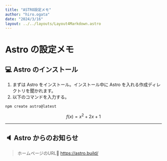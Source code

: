 ```yaml
---
title: "ASTRO設定メモ"
author: "hiro.ogata"
date: "2024/3/16"
layout: ../../layouts/Layout4Markdown.astro
---
```


# Astro の設定メモ

## 💻 Astro のインストール

1. まずは Astro をインストール。インストール中に Astro を入れる作成ディレクトリを聞かれます。
2. 以下のコマンドを入力する。

```
npm create astro@latest
```

$$
f(x)=x^2 + 2 x + 1 
$$

---

## 🔈 Astro からのお知らせ

> ホームページのURL🔗
>  https://astro.build/